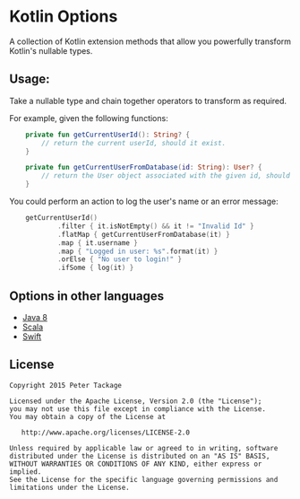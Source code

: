 # Kotlin Options

A collection of Kotlin extension methods that allow you powerfully transform Kotlin's nullable types.

## Usage:

Take a nullable type and chain together operators to transform as required.

For example, given the following functions:
```Kotlin
    private fun getCurrentUserId(): String? {
        // return the current userId, should it exist.
    }

    private fun getCurrentUserFromDatabase(id: String): User? {
        // return the User object associated with the given id, should it exist.
    }
```
You could perform an action to log the user's name or an error message:
``` Kotlin
    getCurrentUserId()
            .filter { it.isNotEmpty() && it != "Invalid Id" }
            .flatMap { getCurrentUserFromDatabase(it) }
            .map { it.username }
            .map { "Logged in user: %s".format(it) }
            .orElse { "No user to login!" }
            .ifSome { log(it) }
```

## Options in other languages

* [Java 8](https://docs.oracle.com/javase/8/docs/api/java/util/Optional.html)
* [Scala](http://www.scala-lang.org/api/2.7.4/scala/Option.html)
* [Swift](https://developer.apple.com/library/ios/documentation/Swift/Conceptual/Swift_Programming_Language/OptionalChaining.html)

## License

    Copyright 2015 Peter Tackage

    Licensed under the Apache License, Version 2.0 (the "License");
    you may not use this file except in compliance with the License.
    You may obtain a copy of the License at

       http://www.apache.org/licenses/LICENSE-2.0

    Unless required by applicable law or agreed to in writing, software
    distributed under the License is distributed on an "AS IS" BASIS,
    WITHOUT WARRANTIES OR CONDITIONS OF ANY KIND, either express or implied.
    See the License for the specific language governing permissions and
    limitations under the License.


